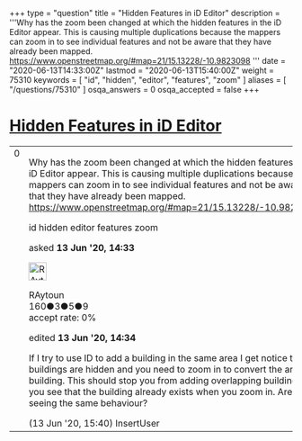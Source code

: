 +++
type = "question"
title = "Hidden Features in iD Editor"
description = '''Why has the zoom been changed at which the hidden features in the iD Editor appear. This is causing multiple duplications because the mappers can zoom in to see individual features and not be aware that they have already been mapped. https://www.openstreetmap.org/#map=21/15.13228/-10.9823098 '''
date = "2020-06-13T14:33:00Z"
lastmod = "2020-06-13T15:40:00Z"
weight = 75310
keywords = [ "id", "hidden", "editor", "features", "zoom" ]
aliases = [ "/questions/75310" ]
osqa_answers = 0
osqa_accepted = false
+++

<div class="headNormal">

# [Hidden Features in iD Editor](/questions/75310/hidden-features-in-id-editor)

</div>

<div id="main-body">

<div id="askform">

<table id="question-table" style="width:100%;">
<colgroup>
<col style="width: 50%" />
<col style="width: 50%" />
</colgroup>
<tbody>
<tr>
<td style="width: 30px; vertical-align: top"><div class="vote-buttons">
<span id="post-75310-upvote" class="ajax-command post-vote up" rel="nofollow" title="I like this post (click again to cancel)"> </span>
<div id="post-75310-score" class="post-score" title="current number of votes">
0
</div>
<span id="post-75310-downvote" class="ajax-command post-vote down" rel="nofollow" title="I dont like this post (click again to cancel)"> </span> <span id="favorite-mark" class="ajax-command favorite-mark" rel="nofollow" title="mark/unmark this question as favorite (click again to cancel)"> </span>
<div id="favorite-count" class="favorite-count">
&#10;</div>
</div></td>
<td><div id="item-right">
<div class="question-body">
<p>Why has the zoom been changed at which the hidden features in the iD Editor appear. This is causing multiple duplications because the mappers can zoom in to see individual features and not be aware that they have already been mapped. <a href="https://www.openstreetmap.org/#map=21/15.13228/-10.9823098">https://www.openstreetmap.org/#map=21/15.13228/-10.9823098</a></p>
</div>
<div id="question-tags" class="tags-container tags">
<span class="post-tag tag-link-id" rel="tag" title="see questions tagged &#39;id&#39;">id</span> <span class="post-tag tag-link-hidden" rel="tag" title="see questions tagged &#39;hidden&#39;">hidden</span> <span class="post-tag tag-link-editor" rel="tag" title="see questions tagged &#39;editor&#39;">editor</span> <span class="post-tag tag-link-features" rel="tag" title="see questions tagged &#39;features&#39;">features</span> <span class="post-tag tag-link-zoom" rel="tag" title="see questions tagged &#39;zoom&#39;">zoom</span>
</div>
<div id="question-controls" class="post-controls">
&#10;</div>
<div class="post-update-info-container">
<div class="post-update-info post-update-info-user">
<p>asked <strong>13 Jun '20, 14:33</strong></p>
<img src="https://secure.gravatar.com/avatar/1b0a91fd893151f1db331d46e49ba8e9?s=32&amp;d=identicon&amp;r=g" class="gravatar" width="32" height="32" alt="RAytoun&#39;s gravatar image" />
<p><span>RAytoun</span><br />
<span class="score" title="160 reputation points">160</span><span title="3 badges"><span class="badge1">●</span><span class="badgecount">3</span></span><span title="5 badges"><span class="silver">●</span><span class="badgecount">5</span></span><span title="9 badges"><span class="bronze">●</span><span class="badgecount">9</span></span><br />
<span class="accept_rate" title="Rate of the user&#39;s accepted answers">accept rate:</span> <span title="RAytoun has no accepted answers">0%</span></p>
</div>
<div class="post-update-info post-update-info-edited">
<p><span> edited <strong>13 Jun '20, 14:34</strong> </span></p>
</div>
</div>
<div id="comments-container-75310" class="comments-container">
<span id="75311"></span>
<div id="comment-75311" class="comment">
<div id="post-75311-score" class="comment-score">
&#10;</div>
<div class="comment-text">
<p>If I try to use ID to add a building in the same area I get notice that buildings are hidden and you need to zoom in to convert the area to building. This should stop you from adding overlapping buildings as you see that the building already exists when you zoom in. Are you seeing the same behaviour?</p>
</div>
<div id="comment-75311-info" class="comment-info">
<span class="comment-age">(13 Jun '20, 15:40)</span> <span class="comment-user userinfo">InsertUser</span>
</div>
</div>
</div>
<div id="comment-tools-75310" class="comment-tools">
&#10;</div>
<div class="clear">
&#10;</div>
<div id="comment-75310-form-container" class="comment-form-container">
&#10;</div>
<div class="clear">
&#10;</div>
</div></td>
</tr>
</tbody>
</table>

</div>

</div>

